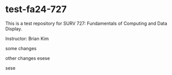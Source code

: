 # test-fa24-727

This is a test repository for SURV 727: Fundamentals of Computing and Data Display.

Instructor: Brian Kim

some changes

other changes
esese

sese
